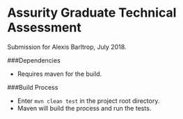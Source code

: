 # Assurity Graduate Technical Assessment

Submission for Alexis Barltrop, July 2018.

###Dependencies
* Requires maven for the build.

###Build Process
* Enter `mvn clean test` in the project root directory.
* Maven will build the process and run the tests.




